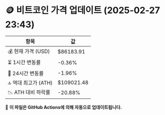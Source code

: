 # 🪙 비트코인 가격 업데이트 (2025-02-27 23:43)

| 항목                | 값 |
|--------------------|----------------|
| 💰 현재 가격 (USD) | $86183.91 |
| ⏳ 1시간 변동률    | -0.36% |
| 📆 24시간 변동률   | -1.96% |
| 🔝 역대 최고가 (ATH) | $109021.48 |
| 📉 ATH 대비 하락률 | -20.88% |

🔄 **이 파일은 GitHub Actions에 의해 자동으로 업데이트됩니다.**
